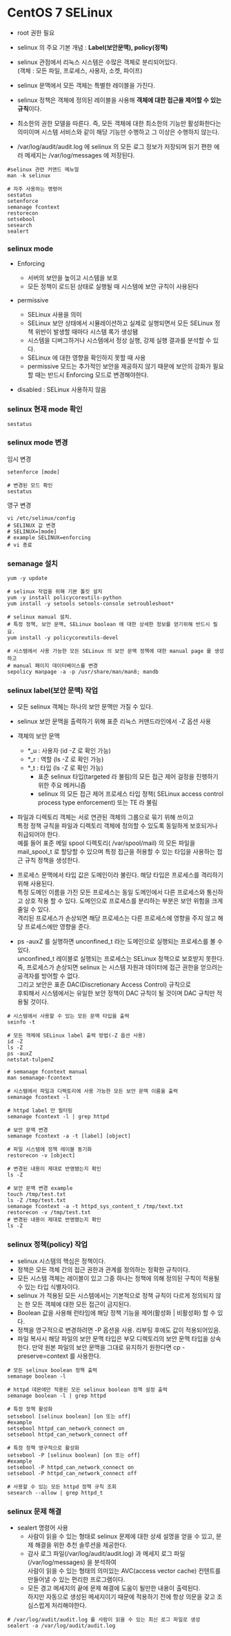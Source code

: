 # CentOS 7 SELinux

- root 권한 필요
- selinux 의 주요 기본 개념 : **Label(보안문맥), policy(정책)**
- selinux 관점에서 리눅스 시스템은 수많은 객체로 분리되어있다.  
  (객체 : 모든 파일, 프로세스, 사용자, 소켓, 파이프)

- selinux 문맥에서 모든 객체는 특별한 레이블을 가진다.
- selinux 정책은 객체에 정의된 레이블을 사용해 **객체에 대한 접근을 제어할 수 있는 규칙**이다.
- 최소한의 권한 모델을 따른다. 즉, 모든 객체에 대한 최소한의 기능만 활성화한다는 의미이며 시스템 서비스와 같이 해당 기능만 수행하고 그 이상은 수행하지 않는다.
- /var/log/audit/audit.log 에 selinux 의 모든 로그 정보가 저장되며 읽기 편한 에러 메세지는 /var/log/messages 에 저장된다.

```shell
#selinux 관련 커맨드 메뉴얼
man -k selinux

# 자주 사용하는 명령어
sestatus
setenforce
semanage fcontext
restorecon
setsebool
sesearch
sealert
```

### selinux mode

- Enforcing
    - 서버의 보안을 높이고 시스템을 보호
    - 모든 정책이 로드된 상태로 실행될 때 시스템에 보안 규칙이 사용된다

- permissive
    - SELinux 사용을 의미
    - SELinux 보안 상태에서 시뮬레이션하고 실제로 실행되면서 모든 SELinux 정책 위반이 발생할 때마다 시스템 록가 생성됌
    - 시스템을 디버그하거나 시스템에서 정상 실행, 강제 실행 결과를 분석할 수 있다.
    - SELinux 에 대한 영향을 확인하지 못할 때 사용
    - permissive 모드는 추가적인 보안을 제공하지 않기 때문에 보안의 강화가 필요할 때는 반드시 Enforcing 모드로 변경해야한다.

- disabled : SELinux 사용하지 않음

### selinux 현재 mode 확인

```shell
sestatus
```

### selinux mode 변경

임시 변경

```shell
setenforce [mode]

# 변경된 모드 확인
sestatus
```

영구 변경

```shell
vi /etc/selinux/config
# SELINUX 값 변경
# SELINUX=[mode]
# example SELINUX=enforcing
# vi 종료
```

### semanage 설치

```shell
yum -y update

# selinux 작업을 위해 기본 툴킷 설치
yum -y install policycoreutils-python
yum install -y setools setools-console setroubleshoot*

# selinux manual 설치. 
# 특정 정책, 보안 문맥, SELinux boolean 에 대한 상세한 정보를 얻기위해 반드시 필요.
yum install -y policycoreutils-devel

# 시스템에서 사용 가능한 모든 SELinux 의 보안 문맥 정책에 대한 manual page 를 생성하고
# manual 페이지 데이터베이스를 변경
sepolicy manpage -a -p /usr/share/man/man8; mandb
```

### selinux label(보안 문맥) 작업

- 모든 selinux 객체는 하나의 보안 문맥만 가질 수 있다.

- selinux 보안 문맥을 출력하기 위해 표준 리눅스 커맨드라인에서 -Z 옵션 사용

- 객체의 보안 문맥
    - *_u : 사용자 (id -Z 로 확인 가능)
    - *_r : 역할  (ls -Z 로 확인 가능)
    - *_t : 타입  (ls -Z 로 확인 가능)
        - 표준 selinux 타입(targeted 라 불림)의 모든 접근 제어 걸정을 진행하기 위한 주요 메커니즘
        - selinux 의 모든 접근 제어 프로세스 타입 정책( SELinux access control process type enforcement) 또는 TE 라 불림

- 파일과 디렉토리 객체는 서로 연관된 객체의 그룹으로 묶기 위해 쓰이고   
  특정 정책 규칙을 파일과 디렉토리 객체에 정의할 수 있도록 동일하게 보호되거나 취급되어야 한다.   
  예를 들어 표준 메일 spool 디렉토리( /var/spool/mail) 의 모든 파일을   
  mail_spool_t 로 할당할 수 있으며 특정 접근을 허용할 수 있는 타입을 사용하는 접근 규칙 정책을 생성한다.

- 프로세스 문맥에서 타입 값은 도메인이라 불린다. 해당 타입은 프로세스를 격리하기 위해 사용된다.  
  특정 도메인 이름을 가진 모든 프로세스는 동일 도메인에서 다른 프로세스와 통신하고 상호 작용 할 수 있다. 도메인으로 프로세스를 분리하는 부분은 보안 위험을 크게 줄일 수 있다.  
  격리된 프로세스가 손상되면 해당 프로세스는 다른 프로세스에 영향을 주지 않고 해당 프로세스에만 영향을 준다.

- ps -auxZ 를 실행하면 unconfined_t 라는 도메인으로 실행되는 프로세스를 볼 수 있다.  
  unconfined_t 레이블로 실행되는 프로세스는 SELinux 정책으로 보호받지 못한다.  
  즉, 프로세스가 손상되면 selinux 는 시스템 자원과 데이터에 접근 권한을 얻으려는 공격자를 방어할 수 없다.  
  그리고 보안은 표준 DAC(Discretionary Access Control) 규칙으로  
  후퇴해서 시스템에서는 유일한 보안 정책이 DAC 규칙이 될 것이며 DAC 규칙만 적용될 것이다.

```shell
# 시스템에서 사용할 수 있는 모든 문맥 타입을 출력
seinfo -t

# 모든 객체에 SELinux label 출력 방법(-Z 옵션 사용)
id -Z
ls -Z
ps -auxZ
netstat-tulpenZ

# semanage fcontext manual
man semanage-fcontext

# 시스템에서 파일과 디렉토리에 사용 가능한 모든 보안 문맥 이름을 출력
semanage fcontext -l

# httpd label 만 필터링
semanage fcontext -l | grep httpd

# 보안 문맥 변경
semanage fcontext -a -t [label] [object]

# 파일 시스템에 정책 레이블 동기화
restorecon -v [object]

# 변경된 내용이 제대로 반영됐는지 확인
ls -Z 

# 보안 문맥 변경 example
touch /tmp/test.txt
ls -Z /tmp/test.txt
semanage fcontext -a -t httpd_sys_content_t /tmp/text.txt
restorecon -v /tmp/test.txt
# 변경된 내용이 제대로 반영됐는지 확인
ls -Z 
```

### selinux 정책(policy) 작업

- selinux 시스템의 핵심은 정책이다.
- 정책은 모든 객체 간의 접근 권한과 관계를 정의하는 정확한 규칙이다.
- 모든 시스템 객체는 레이블이 있고 그중 하나는 정책에 의해 정의된 구칙이 적용될 수 있는 타입 식별자이다.
- selinux 가 적용된 모든 시스템에서는 기본적으로 정책 규칙이 다르게 정의되지 않는 한 모든 객체에 대한 모든 접근이 금지된다.
- Boolean 값을 사용해 런타임에 해당 정책 기능을 제어(활성화 | 비활성화) 할 수 있다.
- 정책을 영구적으로 변경하려면 -P 옵션을 사용. 리부팅 후에도 값이 적용되어있음.
- 파일 복사시 해당 파일의 보안 문맥 타입은 부모 디렉토리의 보안 문맥 타입을 상속한다. 만약 원본 파일의 보안 문맥을 그대로 유지하기 원한다면 cp -preserve=context 를 사용한다.

```shell
# 모든 selinux boolean 정책 출력
semanage boolean -l

# httpd 데몬에만 적용된 모든 selinux boolean 정책 설정 출력
semanage boolean -l | grep httpd

# 특정 정책 활성화
setsebool [selinux boolean] [on 또는 off]
#example
setsebool httpd_can_network_connect on
setsebool httpd_can_network_connect off

# 특정 정책 영구적으로 활성화
setsebool -P [selinux boolean] [on 또는 off]
#example
setsebool -P httpd_can_network_connect on
setsebool -P httpd_can_network_connect off

# 사용할 수 있는 모든 httpd 정책 규칙 조회
sesearch --allow | grep httpd_t
```

### selinux 문제 해결
- sealert 명령어 사용
  - 사람이 읽을 수 있는 형태로 selinux 문제에 대한 상세 설명을 얻을 수 있고, 문제 해결을 위한 추천 솔루션을 제공한다.
  - 감사 로그 파일(/var/log/audit/audit.log) 과 메세지 로그 파일(/var/log/messages) 을 분석하여  
    사람이 읽을 수 있는 형태의 의미있는 AVC(access vector cache) 컨텐트를 만들어낼 수 있는 편리한 프로그램이다.
  - 모든 경고 메세지의 끝에 문제 해결에 도움이 될만한 내용이 출력된다.  
    하지만 자동으로 생성된 메세지이기 때문에 적용하기 전에 항상 의문을 갖고 조심스럽게 처리해야한다. 
  
```shell
# /var/log/audit/audit.log 를 사람이 읽을 수 있는 최신 로그 파일로 생성
sealert -a /var/log/audit/audit.log
```